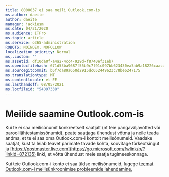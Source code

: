```yaml
---
title: 8000037 ei saa meili Outlook.com-is
ms.author: daeite
author: daeite
manager: jackiesm
ms.date: 04/21/2020
ms.audience: ITPro
ms.topic: article
ms.service: o365-administration
ROBOTS: NOINDEX, NOFOLLOW
localization_priority: Normal
ms,.custom: ''
ms.assetid: df10da0f-a4a2-4cc4-929d-f8740ef31eb7
ms.openlocfilehash: 671d53ba9687f55b9c7f91c097bb623430ea5ab9a18226caacabdc92f6b410d8
ms.sourcegitcommit: b5f7da89a650d2915dc652449623c78be6247175
ms.translationtype: MT
ms.contentlocale: et-EE
ms.lasthandoff: 08/05/2021
ms.locfileid: "54097338"
---
```

# <a name="not-receiving-mail-in-outlookcom"></a>Meilide saamine Outlook.com-is

Kui te ei saa meilisõnumit konkreetselt saatjalt (nt teie pangaväljavõtted või paroolilähtestamissõnumid), peate saatjaga ühendust võtma ja neile teada andma, et te ei saa oma Outlook.com-i kontolt meilisõnumeid. Vaadake saatjat, kust ta leiab teavet parimate tavade kohta, soovitage tõrkeotsingut ja [https://postmaster.live.com](https://go.microsoft.com/fwlink/p/?linkid=872135) linki, et võtta ühendust meie saatja tugimeeskonnaga.
  
Kui teie Outlook.com-i konto ei saa üldse meilisõnumeid, lugege [teemat Outlook.com-i meilisünkroonimise probleemide lahendamine.](https://go.microsoft.com/fwlink/p/?linkid=874363)
  


